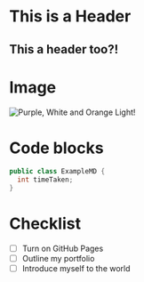 # This is a Header
## This a header too?!

# Image
![Purple, White and Orange Light!](https://images.unsplash.com/photo-1604076913837-52ab5629fba9?q=80&w=1287&auto=format&fit=crop&ixlib=rb-4.1.0&ixid=M3wxMjA3fDB8MHxwaG90by1wYWdlfHx8fGVufDB8fHx8fA%3D%3D)

# Code blocks
```java
public class ExampleMD {
  int timeTaken;
}
```

# Checklist
- [ ] Turn on GitHub Pages
- [ ] Outline my portfolio
- [ ] Introduce myself to the world

